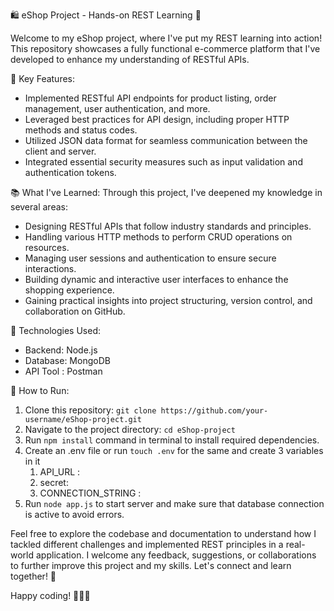 🛍️ eShop Project - Hands-on REST Learning 🚀

Welcome to my eShop project, where I've put my REST learning into action! This repository showcases a fully functional e-commerce platform that I've developed to enhance my understanding of RESTful APIs.

🌟 Key Features:
- Implemented RESTful API endpoints for product listing, order management, user authentication, and more.
- Leveraged best practices for API design, including proper HTTP methods and status codes.
- Utilized JSON data format for seamless communication between the client and server.
- Integrated essential security measures such as input validation and authentication tokens.

📚 What I've Learned:
Through this project, I've deepened my knowledge in several areas:
- Designing RESTful APIs that follow industry standards and principles.
- Handling various HTTP methods to perform CRUD operations on resources.
- Managing user sessions and authentication to ensure secure interactions.
- Building dynamic and interactive user interfaces to enhance the shopping experience.
- Gaining practical insights into project structuring, version control, and collaboration on GitHub.

🔧 Technologies Used:
- Backend: Node.js
- Database: MongoDB
- API Tool : Postman

🚀 How to Run:
1. Clone this repository: `git clone https://github.com/your-username/eShop-project.git`
2. Navigate to the project directory: `cd eShop-project`
3. Run `npm install` command in terminal to install required dependencies.
4. Create an .env file or run `touch .env` for the same and create 3 variables in it
    1. API_URL : <!-- Contains version of api like api/v1 -->
    2. secret: <!-- Contains a word for authentication encryption -->
    3. CONNECTION_STRING : <!-- Contains url of mongodb database for example for local host(mongodb://localhost:27017/) -->
5. Run `node app.js` to start server and make sure that database connection is active to avoid errors.

Feel free to explore the codebase and documentation to understand how I tackled different challenges and implemented REST principles in a real-world application. I welcome any feedback, suggestions, or collaborations to further improve this project and my skills. Let's connect and learn together! 🤝

Happy coding! 🚀👨‍💻
